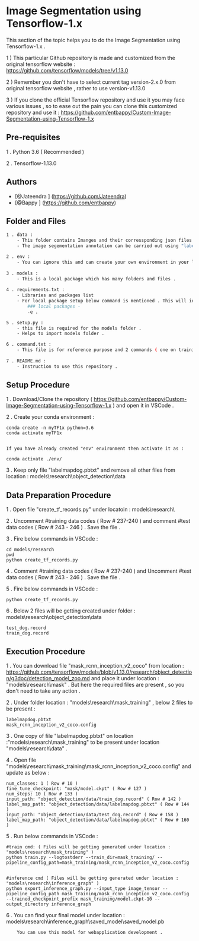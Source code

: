 # Image Segmentation using Tensorflow-1.x

This section of the topic helps you to do the Image Segmentation using Tensorflow-1.x . 

1 ) This particular Github repository is made and customized from the original tensorflow website : https://github.com/tensorflow/models/tree/v1.13.0

2 ) Remember you don't have to select current tag version-2.x.0 from original tensorflow website , rather to use version-v1.13.0 

3 ) If you clone the official Tensorflow repository and use it you may face various issues , so to ease out the pain  you can clone this customized repository and use it :  https://github.com/entbappy/Custom-Image-Segmentation-using-Tensorflow-1.x


## Pre-requisites

1 . Python 3.6 ( Recommended )

2 . Tensorflow-1.13.0


## Authors

- [@Jateendra ] (https://github.com/Jateendra)
- [@Bappy ] (https://github.com/entbappy)
## Folder and Files

```bash
1 . data : 
	- This folder contains Imanges and their corressponding json files .
	- The image segementation annotation can be carried out using "labelme" tool . ( Refer : https://github.com/wkentaro/labelme )

2 . env :
	- You can ignore this and can create your own environment in your local system .
	
3 . models :
	- This is a local package which has many folders and files .
	
4 . requirements.txt :
	- Libraries and packages list
	- For local package setup below command is mentioned . This will identify the model and install as local package .
		### local packages -
		-e .

5 . setup.py :
	- this file is required for the models folder .
	- Helps to import models folder .

6 . command.txt :
	- This file is for reference purpose and 2 commands ( one on training and second on referencing are ) mentioned .
	
7 . README.md :
	- Instruction to use this repository .

```


## Setup Procedure

1 . Download/Clone the repository ( https://github.com/entbappy/Custom-Image-Segmentation-using-Tensorflow-1.x )  and open it in VSCode .

2 . Create your conda environment : 
	
	conda create -n myTF1x python=3.6
	conda activate myTF1x
	

	If you have already created "env" environment then activate it as :
	
	conda activate ./env/

3 . Keep only file "labelmapdog.pbtxt" and remove all other files from location : models\research\object_detection\data



## Data Preparation Procedure

1 . Open file "create_tf_records.py" under locatoin : models\research\

2 . Uncomment #training data codes ( Row # 237-240 ) and comment #test data codes ( Row # 243 - 246 ) . Save the file .



3 . Fire below commands in VSCode :

	cd models/research
	pwd
	python create_tf_records.py
	
4 . Comment #training data codes ( Row # 237-240 ) and Uncomment #test data codes ( Row # 243 - 246 ) . Save the file .	

5 . Fire below commands in VSCode :

	python create_tf_records.py

6 . Below 2 files will be getting created under folder : models\research\object_detection\data

	test_dog.record
	train_dog.record


## Execution Procedure

1 . You can download file "mask_rcnn_inception_v2_coco" from location : https://github.com/tensorflow/models/blob/v1.13.0/research/object_detection/g3doc/detection_model_zoo.md and place it under location : "models\research\mask" . But here the required files are present , so you don't need to take any action .

2 . Under folder location : "models\research\mask_training" , below 2 files to be present :

	labelmapdog.pbtxt
	mask_rcnn_inception_v2_coco.config
	
3 . One copy of file "labelmapdog.pbtxt" on location :"models\research\mask_training" to be present under location "models\research\data" .

4 . Open file "models\research\mask_training\mask_rcnn_inception_v2_coco.config" and update as below :

	num_classes: 1 ( Row # 10 )
	fine_tune_checkpoint: "mask/model.ckpt" ( Row # 127 )
	num_steps: 10 ( Row # 133 )
	input_path: "object_detection/data/train_dog.record" ( Row # 142 )
	label_map_path: "object_detection/data/labelmapdog.pbtxt" ( Row # 144 )
	input_path: "object_detection/data/test_dog.record" ( Row # 158 ) 
	label_map_path: "object_detection/data/labelmapdog.pbtxt" ( Row # 160 )
	
5 . Run below commands in VSCode :

	#train cmd: ( Files will be getting generated under location : "models\research\mask_training" )
	python train.py --logtostderr --train_dir=mask_training/ --pipeline_config_path=mask_training/mask_rcnn_inception_v2_coco.config


	#inference cmd ( Files will be getting generated under location : "models\research\inference_graph" )
	python export_inference_graph.py --input_type image_tensor --pipeline_config_path mask_training/mask_rcnn_inception_v2_coco.config --trained_checkpoint_prefix mask_training/model.ckpt-10 --output_directory inference_graph
		
6 . You can find your final model under location : models\research\inference_graph\saved_model\saved_model.pb		
	
		You can use this model for webapplication development .
